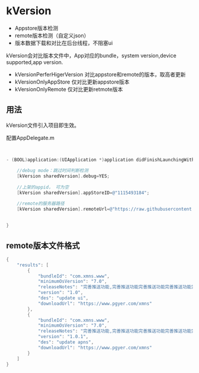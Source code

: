 kVersion
=========
- Appstore版本检测
- remote版本检测（自定义json）
- 版本数据下载和对比在后台线程，不阻塞ui

kVersion会对比版本文件中，App对应的bundle，system version,device supported,app version.
- kVersionPerferHigerVersion  对比appstore和remote的版本，取高者更新
- kVersionOnlyAppStore  仅对比更新appstore版本
- kVersionOnlyRemote    仅对比更新retmote版本
 
 
用法
----------
kVersion文件引入项目即生效。

配置AppDelegate.m
```objective-c

    
- (BOOL)application:(UIApplication *)application didFinishLaunchingWithOptions:(NSDictionary *)launchOptions {
    
    //debug mode：跳过时间判断检测
    [kVersion sharedVersion].debug=YES;
    
    //上架的appid， 可为空
    [kVersion sharedVersion].appStoreID=@"1115493184";

    //remote的服务器路径
    [kVersion sharedVersion].remoteUrl=@"https://raw.githubusercontent.com/aklee/test/master/iversonJson.txt";
    
   
}
```

 
remote版本文件格式
----------
```objective-c
{
    "results": [
        {
            "bundleId": "com.xmns.www",
            "minimumOsVersion": "7.0",
            "releaseNotes": "完善推送功能,完善推送功能完善推送功能完善推送功能完善推送功能完善推送功能完善推送功能完善推送功能完善推送功能完善推送功能完善推送功能完善推送功能完善推送功能完善推送功能完善推送功能完善推送功能完善推送功能完善推送功能",
            "version": "1.0",
            "des": "update ui",
            "downloadUrl": "https://www.pgyer.com/xmns"
        }, 
        {
            "bundleId": "com.xmns.www",
            "minimumOsVersion": "7.0",
            "releaseNotes": "完善推送功能,完善推送功能完善推送功能完善推送功能完善推送功能完善推送功能完善推送功能完善推送功能完善推送功能完善推送功能完善推送功能完善推送功能完善推送功能完善推送功能完善推送功能完善推送功能完善推送功能完善推送功能",
            "version": "1.0.1",
            "des": "update apns",
            "downloadUrl": "https://www.pgyer.com/xmns"
        }
    ]
}
```

 
